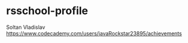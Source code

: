 # rsschool-profile
Soltan Vladislav
https://www.codecademy.com/users/javaRockstar23895/achievements
